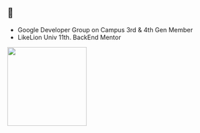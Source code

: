 ## 👾

- Google Developer Group on Campus 3rd & 4th Gen Member
- LikeLion Univ 11th. BackEnd Mentor

<a href="https://github.com/nyungnim"><img align="center" style="height:180px" src="https://github-readme-stats.vercel.app/api/top-langs/?username=imysh578&layout=compact&theme=nord&hide_border=true" /></a> 
